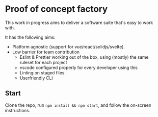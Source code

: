 # Proof of concept factory

This work in progress aims to deliver a software suite that's easy to work with.

It has the following aims:

- Platform agnostic (support for vue/react/solidjs/svelte).
- Low barrier for team contribution
  - Eslint & Prettier working out of the box, using (mostly) the same ruleset for each project
  - vscode configured properly for every developer using this
  - Linting on staged files.
  - Userfriendly CLI

## Start

Clone the repo, run `npm install && npm start`, and follow the on-screen instructions.

